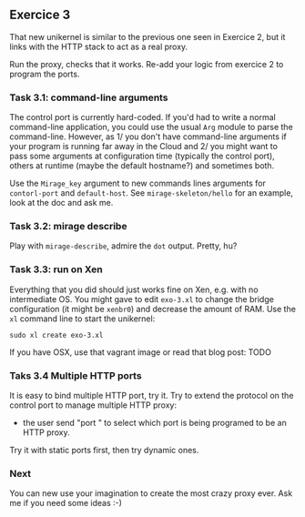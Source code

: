 ## Exercice 3

That new unikernel is similar to the previous one seen in Exercice 2, but it
links with the HTTP stack to act as a real proxy.

Run the proxy, checks that it works. Re-add your logic from exercice 2 to
program the ports.

### Task 3.1: command-line arguments

The control port is currently hard-coded. If you'd had to write a normal
command-line application, you could use the usual `Arg` module to parse
the command-line. However, as 1/ you don't have command-line arguments if
your program is running far away in the Cloud and 2/ you might want to pass
some arguments at configuration time (typically the control port), others at
runtime (maybe the default hostname?) and sometimes both.

Use the `Mirage_key` argument to new commands lines arguments for
`contorl-port` and `default-host`. See `mirage-skeleton/hello` for an
example, look at the doc and ask me.

### Task 3.2: mirage describe

Play with `mirage-describe`, admire the `dot` output. Pretty, hu?

### Task 3.3: run on Xen

Everything that you did should just works fine on Xen, e.g. with no
intermediate OS. You might gave to edit `exo-3.xl` to change the bridge
configuration (it might be `xenbr0`) and decrease the amount of RAM.
Use the `xl` command line to start the unikernel:

```
sudo xl create exo-3.xl
```

If you have OSX, use that vagrant image or read that blog post: TODO

### Taks 3.4 Multiple HTTP ports

It is easy to bind multiple HTTP port, try it. Try to extend the protocol on
the control port to manage multiple HTTP proxy:

- the user send "port <n>" to select which port is being programed to be an
  HTTP proxy.

Try it with static ports first, then try dynamic ones.

### Next

You can new use your imagination to create the most crazy proxy ever. Ask me if
you need some ideas :-)
